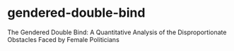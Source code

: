 # gendered-double-bind
The Gendered Double Bind: A Quantitative Analysis of the Disproportionate Obstacles Faced by Female Politicians
